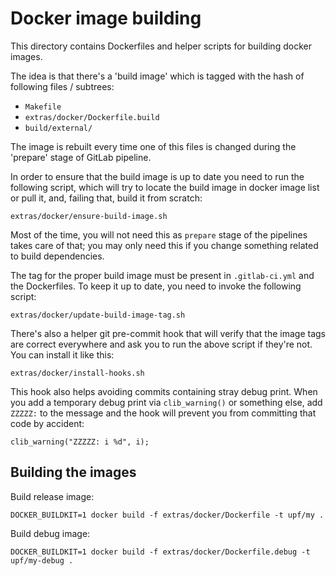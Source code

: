 # Docker image building

This directory contains Dockerfiles and helper scripts for building
docker images.

The idea is that there's a 'build image' which is tagged with the hash
of following files / subtrees:

* `Makefile`
* `extras/docker/Dockerfile.build`
* `build/external/`

The image is rebuilt every time one of this files is changed during
the 'prepare' stage of GitLab pipeline.

In order to ensure that the build image is up to date you need to run
the following script, which will try to locate the build image in
docker image list or pull it, and, failing that, build it from
scratch:

```
extras/docker/ensure-build-image.sh
```

Most of the time, you will not need this as `prepare` stage of the
pipelines takes care of that; you may only need this if you change
something related to build dependencies.

The tag for the proper build image must be present in `.gitlab-ci.yml`
and the Dockerfiles. To keep it up to date, you need to invoke the
following script:

```
extras/docker/update-build-image-tag.sh
```

There's also a helper git pre-commit hook that will verify that the
image tags are correct everywhere and ask you to run the above script
if they're not. You can install it like this:

```
extras/docker/install-hooks.sh
```

This hook also helps avoiding commits containing stray debug print.
When you add a temporary debug print via `clib_warning()` or something
else, add `ZZZZZ:` to the message and the hook will prevent you from
committing that code by accident:

```
clib_warning("ZZZZZ: i %d", i);
```

## Building the images

Build release image:

```
DOCKER_BUILDKIT=1 docker build -f extras/docker/Dockerfile -t upf/my .
```

Build debug image:

```
DOCKER_BUILDKIT=1 docker build -f extras/docker/Dockerfile.debug -t upf/my-debug .
```
